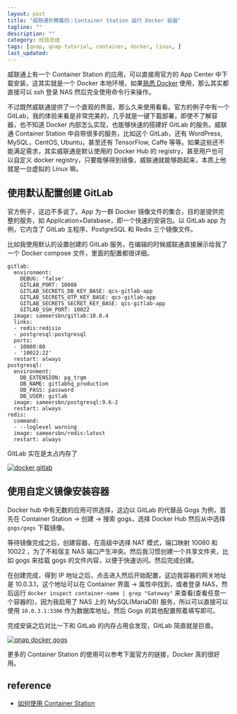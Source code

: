 ```yaml
---
layout: post
title: "威联通折腾篇四：Container Station 运行 Docker 容器"
tagline: ""
description: ""
category: 经验总结
tags: [qnap, qnap-tutorial, container, docker, linux, ]
last_updated:
---
```


威联通上有一个 Container Station 的应用，可以直接用官方的 App Center 中下载安装，这其实就是一个 Docker 本地环境，如果[熟悉 Docker](/post/2017/07/docker-introduction.html) 使用，那么其实都直接可以 ssh 登录 NAS 然后完全使用命令行来操作。

不过既然威联通提供了一个直观的界面，那么久来使用看看。官方的例子中有一个 GitLab，我的体验来看是非常完美的，几乎就是一键下载部署，即使不了解容器，也不知道 Docker 内部怎么实现，也能够快速的搭建好 GitLab 的服务。威联通 Container Station 中自带很多的服务，比如这个 GitLab，还有 WordPress, MySQL，CentOS, Ubuntu，甚至还有 TensorFlow, Caffe 等等。如果这些还不能满足需求，其实威联通是默认使用的 Docker Hub 的 registry，甚至用户也可以自定义 docker registry，只要能够得到镜像，威联通就能够跑起来，本质上他就是一台虚拟的 Linux 嘛。

## 使用默认配置创建 GitLab
官方例子，这边不多说了。App 为一群 Docker 镜像文件的集合，目的是提供完整的服务，如 Application+Database，即一个快速的安装包。以 GitLab app 为例，它内含了 GitLab 主程序、PostgreSQL 和 Redis 三个镜像文件。

比如我使用默认的设置创建的 GitLab 服务，在编辑的时候威联通直接展示给我了一个 Docker compose 文件，里面的配置都很详细。

    gitlab:
      environment:
        DEBUG: 'false'
        GITLAB_PORT: 10080
        GITLAB_SECRETS_DB_KEY_BASE: qcs-gitlab-app
        GITLAB_SECRETS_OTP_KEY_BASE: qcs-gitlab-app
        GITLAB_SECRETS_SECRET_KEY_BASE: qcs-gitlab-app
        GITLAB_SSH_PORT: 10022
      image: sameersbn/gitlab:10.0.4
      links:
      - redis:redisio
      - postgresql:postgresql
      ports:
      - 10080:80
      - '10022:22'
      restart: always
    postgresql:
      environment:
        DB_EXTENSION: pg_trgm
        DB_NAME: gitlabhq_production
        DB_PASS: password
        DB_USER: gitlab
      image: sameersbn/postgresql:9.6-2
      restart: always
    redis:
      command:
      - --loglevel warning
      image: sameersbn/redis:latest
      restart: always

GitLab 实在是太占内存了

<a data-flickr-embed="true"  href="https://www.flickr.com/photos/einverne/28997918018/in/dateposted/" title="docker gitlab"><img src="https://farm2.staticflickr.com/1727/28997918018_68b8562649_b.jpg" alt="docker gitlab"></a>

## 使用自定义镜像安装容器
Docker hub 中有无数的应用可供选择，这边以 GitLab 的代替品 Gogs 为例，首先在 Container Station -> 创建 -> 搜索 gogs，选择 Docker Hub 然后从中选择 `gogs/gogs` 下载镜像。

等待镜像完成之后，创建容器，在高级中选择 NAT 模式，端口映射 10080 和 10022 ，为了不和宿主 NAS 端口产生冲突。然后我习惯创建一个共享文件夹，比如 gogs 来挂载 gogs 的文件内容，以便于快速访问。然后完成创建。

在创建完成，得到 IP 地址之后，点击进入然后开始配置，这边我容器的网关地址是 10.0.3.1，这个地址可以在 Container 界面 -> 属性中找到，或者登录 NAS，然后运行 `docker inspect container-name | grep "Gateway"` 来查看(查看任意一个容器的)，因为我启用了 NAS 上的 MySQL(MariaDB) 服务，所以可以直接可以使用 `10.0.3.1:3306` 作为数据库地址。然后 Gogs 的其他配置照着填写即可。

完成安装之后对比一下和 GitLab 的内存占用会发现，GitLab 简直就是巨兽。

<a data-flickr-embed="true"  href="https://www.flickr.com/photos/einverne/28997933668/in/dateposted/" title="qnap docker gogs"><img src="https://farm1.staticflickr.com/887/28997933668_f8aecb984c_b.jpg" alt="qnap docker gogs"></a>

更多的 Container Station 的使用可以参考下面官方的链接，Docker 真的很好用。

## reference

- [如何使用 Container Station](https://gtk.pw/AwAHB)
